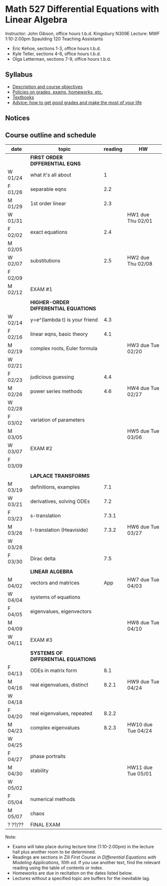 # Math 527 Differential Equations with Linear Algebra

Instructor: John Gibson, office hours t.b.d. Kingsbury N309E
Lecture: MWF 1:10-2:00pm Spaulding 120
Teaching Assistants
  * Eric Kehoe, sections 1-3, office hours t.b.d.
  * Kyle Teller, sections 4-6, office hours t.b.d.
  * Olga Letterman, sections 7-9, office hours t.b.d.

## Syllabus
  * [Description and course objectives](docs/description)
  * [Policies on grades, exams, homeworks, etc.](docs/policies.md)
  * [Textbooks](docs/texts.md)
  * [Advice: how to get good grades and make the most of your life](docs/advice.md) 
  
## Notices

## Course outline and schedule

| date | topic | reading | HW |
|------|-------|---------|--------------|
|  | **FIRST ORDER DIFFERENTIAL EQNS** |  |  |
| W 01/24 | what it's all about |  1   |  |
| F 01/26 | separable eqns      |  2.2 |  |
| M 01/29 | 1st order linear    |  2.3 |  |
| W 01/31 |                     |      | HW1 due Thu 02/01 |
| F 02/02 | exact equations     |  2.4 |  |
| M 02/05 |                     |      |  |
| W 02/07 | substitutions       |  2.5 | HW2 due Thu 02/08 |
| F 02/09 | | | |
| M 02/12 | EXAM #1 | | |  
| | | | |
| | **HIGHER-ORDER DIFFERENTIAL EQUATIONS** | | |
| W 02/14 | y=e^(lambda t) is your friend |  4.3 | |
| F 02/16 | linear eqns, basic theory     |  4.1 | |
| M 02/19 | complex roots, Euler formula  |      | HW3 due Tue 02/20 |
| W 02/21 | | | |
| F 02/23 | judicious guessing            |  4.4 | |
| M 02/26 | power series methods          |  4.6 | HW4 due Tue 02/27 |
| W 02/28 | | | |
| F 03/02 | variation of parameters       |      | | 
| M 03/05 |                               |      | HW5 due Tue 03/06 |
| W 03/07 | EXAM #2 | | |
| F 03/09 |
| | | | |
| | **LAPLACE TRANSFORMS** | | |
| M 03/19 | definitions, examples         | 7.1 | |
| W 03/21 | derivatives, solving ODEs     | 7.2 | |   
| F 03/23 | s-translation	          | 7.3.1 | |
| M 03/26 | t-translation (Heaviside)     | 7.3.2 | HW6 due Tue 03/27 |
| W 03/28 | | | |                                        
| F 03/30 | Dirac delta		          | 7.5   | |
| | | | |
| | **LINEAR ALGEBRA** | | |
| M 04/02 | vectors and matrices          | App   | HW7 due Tue 04/03 |
| W 04/04 | systems of equations          |       | |
| F 04/05 | eigenvalues, eigenvectors
| M 04/09 |                               |       | HW8 due Tue 04/10 |
| W 04/11 | EXAM #3 | | |
| | | | |
| | **SYSTEMS OF DIFFERENTIAL EQUATIONS** | | |
| F 04/13 | ODEs in matrix form           | 8.1 | |
| M 04/16 | real eigenvalues, distinct	  | 8.2.1 | HW9 due Tue 04/24 |
| W 04/18 | | | | 
| F 04/20 | real eigenvalues, repeated	  | 8.2.2 | |
| M 04/23 | complex eigenvalues           | 8.2.3 | HW10 due Tue 04/24 |
| W 04/25 | | | |
| F 04/27 | phase portraits               |       | |                         
| M 04/30 | stability                     |       | HW11 due Tue 05/01 |
| W 05/02 | | | |
| F 05/04 | numerical methods             |       | |
| M 05/07 | chaos                         |       | |
| ? ??/?? | FINAL EXAM | | |             

Note: 
  * Exams will take place during lecture time (1:10-2:00pm) in the lecture hall plus another room to be determined. 
  * Readings are sections in Zill *First Course in Differential Equations with Modeling Applications, 10th ed.* If you use another text, find the relevant reading using the table of contents or index.
  * Homeworks are due in recitation on the dates listed below.
  * Lectures without a specified topic are buffers for the inevitable lag.
